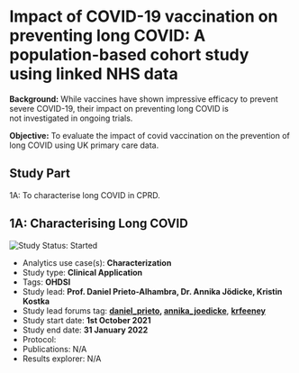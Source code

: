 # Impact of COVID-19 vaccination on preventing long COVID: A population-based cohort study using linked NHS data 

**Background:** While vaccines have shown impressive efficacy to prevent severe COVID-19, their impact on preventing long COVID is not investigated in ongoing trials.  

**Objective:** To evaluate the impact of covid vaccination on the prevention of long COVID using UK primary care data.

## Study Part
1A: To characterise long COVID in CPRD.
  
## 1A: Characterising Long COVID
 <img src="https://img.shields.io/badge/Study%20Status-Started-blue.svg" alt="Study Status: Started">

- Analytics use case(s): **Characterization**
- Study type: **Clinical Application**
- Tags: **OHDSI**
- Study lead: **Prof. Daniel Prieto-Alhambra, Dr. Annika Jödicke, Kristin Kostka**
- Study lead forums tag: **[daniel_prieto](https://forums.ohdsi.org/u/daniel_prieto/summary), [annika_joedicke](https://forums.ohdsi.org/u/annika_joedicke)**, **[krfeeney](https://forums.ohdsi.org/u/krfeeney)**
- Study start date: **1st October 2021**
- Study end date: **31 January 2022**
- Protocol: 
- Publications: N/A
- Results explorer: N/A 
